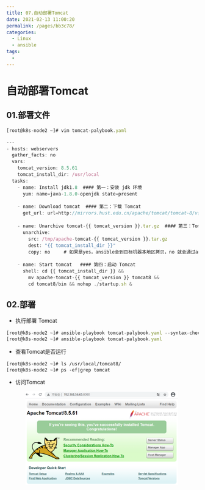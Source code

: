 ```yaml
---
title: 07.自动部署Tomcat
date: 2021-02-13 11:00:20
permalink: /pages/bb3c78/
categories:
  - Linux
  - ansible
tags:
  - 
---
```


# 自动部署Tomcat

## 01.部署文件

```javascript
[root@k8s-node2 ~]# vim tomcat-palybook.yaml
```

```javascript
---
- hosts: webservers 
  gather_facts: no
  vars:
    tomcat_version: 8.5.61
    tomcat_install_dir: /usr/local
  tasks:
    - name: Install jdk1.8  #### 第一：安装 jdk 环境
      yum: name=java-1.8.0-openjdk state=present

    - name: Download tomcat  #### 第二：下载 Tomcat
      get_url: url=http://mirrors.hust.edu.cn/apache/tomcat/tomcat-8/v{{ tomcat_version }}/bin/apache-tomcat-{{ tomcat_version }}.tar.gz dest=/tmp

    - name: Unarchive tomcat-{{ tomcat_version }}.tar.gz  #### 第三：Tomcat是二进制包，解压即可使用
      unarchive:
        src: /tmp/apache-tomcat-{{ tomcat_version }}.tar.gz 
        dest: "{{ tomcat_install_dir }}"
        copy: no     # 如果是yes，ansible会到目标机器本地区拷贝，no 就会通过ansible服务机器上拷贝

    - name: Start tomcat   #### 第四：启动 Tomcat
      shell: cd {{ tomcat_install_dir }} &&
        mv apache-tomcat-{{ tomcat_version }} tomcat8 &&
        cd tomcat8/bin && nohup ./startup.sh &
```

## 02.部署

- 执行部署 Tomcat

```javascript
[root@k8s-node2 ~]# ansible-playbook tomcat-palybook.yaml --syntax-check       # 语法检查
[root@k8s-node2 ~]# ansible-playbook tomcat-palybook.yaml                 # 执行
```

- 查看Tomcat是否运行

```
[root@k8s-node2 ~]# ls /usr/local/tomcat8/
[root@k8s-node2 ~]# ps -ef|grep tomcat
```

- 访问Tomcat

<img src="./assets/image-20210207100907372.png" style="width: 400px; margin-left: 50px;"> </img>